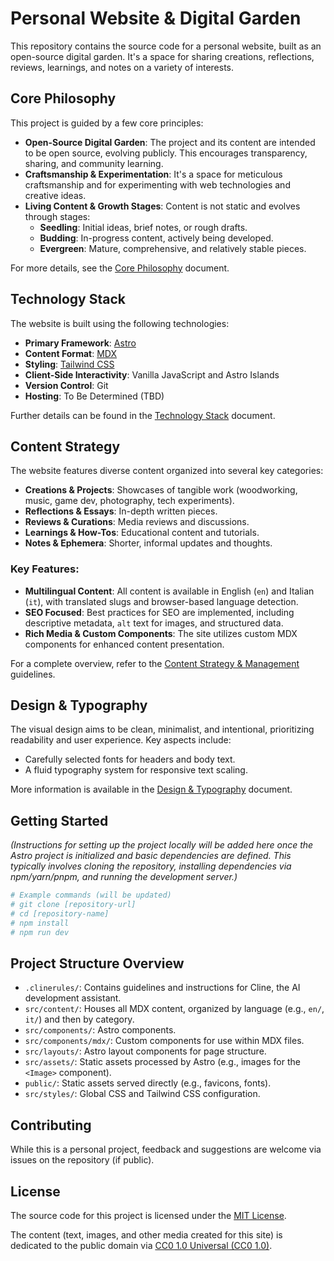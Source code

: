 # Personal Website & Digital Garden

This repository contains the source code for a personal website, built as an open-source digital garden. It's a space for sharing creations, reflections, reviews, learnings, and notes on a variety of interests.

## Core Philosophy

This project is guided by a few core principles:

-   **Open-Source Digital Garden**: The project and its content are intended to be open source, evolving publicly. This encourages transparency, sharing, and community learning.
-   **Craftsmanship & Experimentation**: It's a space for meticulous craftsmanship and for experimenting with web technologies and creative ideas.
-   **Living Content & Growth Stages**: Content is not static and evolves through stages:
    -   **Seedling**: Initial ideas, brief notes, or rough drafts.
    -   **Budding**: In-progress content, actively being developed.
    -   **Evergreen**: Mature, comprehensive, and relatively stable pieces.

For more details, see the [Core Philosophy](./.clinerules/01-core-philosophy.md) document.

## Technology Stack

The website is built using the following technologies:

-   **Primary Framework**: [Astro](https://astro.build/)
-   **Content Format**: [MDX](https://mdxjs.com/)
-   **Styling**: [Tailwind CSS](https://tailwindcss.com/)
-   **Client-Side Interactivity**: Vanilla JavaScript and Astro Islands
-   **Version Control**: Git
-   **Hosting**: To Be Determined (TBD)

Further details can be found in the [Technology Stack](./.clinerules/02-technology-stack.md) document.

## Content Strategy

The website features diverse content organized into several key categories:

-   **Creations & Projects**: Showcases of tangible work (woodworking, music, game dev, photography, tech experiments).
-   **Reflections & Essays**: In-depth written pieces.
-   **Reviews & Curations**: Media reviews and discussions.
-   **Learnings & How-Tos**: Educational content and tutorials.
-   **Notes & Ephemera**: Shorter, informal updates and thoughts.

### Key Features:

-   **Multilingual Content**: All content is available in English (`en`) and Italian (`it`), with translated slugs and browser-based language detection.
-   **SEO Focused**: Best practices for SEO are implemented, including descriptive metadata, `alt` text for images, and structured data.
-   **Rich Media & Custom Components**: The site utilizes custom MDX components for enhanced content presentation.

For a complete overview, refer to the [Content Strategy & Management](./.clinerules/03-content-strategy.md) guidelines.

## Design & Typography

The visual design aims to be clean, minimalist, and intentional, prioritizing readability and user experience. Key aspects include:

-   Carefully selected fonts for headers and body text.
-   A fluid typography system for responsive text scaling.

More information is available in the [Design & Typography](./.clinerules/04-design-typography.md) document.

## Getting Started

*(Instructions for setting up the project locally will be added here once the Astro project is initialized and basic dependencies are defined. This typically involves cloning the repository, installing dependencies via npm/yarn/pnpm, and running the development server.)*

```bash
# Example commands (will be updated)
# git clone [repository-url]
# cd [repository-name]
# npm install
# npm run dev
```

## Project Structure Overview

-   `.clinerules/`: Contains guidelines and instructions for Cline, the AI development assistant.
-   `src/content/`: Houses all MDX content, organized by language (e.g., `en/`, `it/`) and then by category.
-   `src/components/`: Astro components.
-   `src/components/mdx/`: Custom components for use within MDX files.
-   `src/layouts/`: Astro layout components for page structure.
-   `src/assets/`: Static assets processed by Astro (e.g., images for the `<Image>` component).
-   `public/`: Static assets served directly (e.g., favicons, fonts).
-   `src/styles/`: Global CSS and Tailwind CSS configuration.

## Contributing

While this is a personal project, feedback and suggestions are welcome via issues on the repository (if public).

## License

The source code for this project is licensed under the [MIT License](./LICENSE_CODE.md).

The content (text, images, and other media created for this site) is dedicated to the public domain via [CC0 1.0 Universal (CC0 1.0)](./LICENSE_CONTENT.md).
